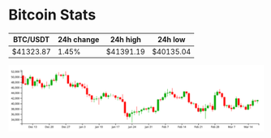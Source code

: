 # Bitcoin Stats

BTC/USDT|24h change|24h high|24h low|
|---|---|---|---|
|$41323.87|1.45%|$41391.19|$40135.04|

<img src="./chart.svg">
